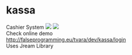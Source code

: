 # kassa
Cashier System
<img src='http://falseprogramming.eu/assets/img/product/kassa/kassa2.PNG'>
<img src='http://falseprogramming.eu/assets/img/product/kassa/kassa3.PNG'>
<br>
Check online demo <br>
http://falseprogramming.eu/tvara/dev/kassa/login
<br>
Uses Jream Library
